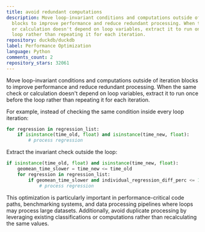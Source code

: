 ```yaml
---
title: avoid redundant computations
description: Move loop-invariant conditions and computations outside of iteration
  blocks to improve performance and reduce redundant processing. When the same check
  or calculation doesn't depend on loop variables, extract it to run once before the
  loop rather than repeating it for each iteration.
repository: duckdb/duckdb
label: Performance Optimization
language: Python
comments_count: 2
repository_stars: 32061
---
```


Move loop-invariant conditions and computations outside of iteration blocks to improve performance and reduce redundant processing. When the same check or calculation doesn't depend on loop variables, extract it to run once before the loop rather than repeating it for each iteration.

For example, instead of checking the same condition inside every loop iteration:

```python
for regression in regression_list:
    if isinstance(time_old, float) and isinstance(time_new, float):
        # process regression
```

Extract the invariant check outside the loop:

```python
if isinstance(time_old, float) and isinstance(time_new, float):
    geomean_time_slower = time_new <= time_old
    for regression in regression_list:
        if geomean_time_slower and individual_regression_diff_perc <= 10.0:
            # process regression
```

This optimization is particularly important in performance-critical code paths, benchmarking systems, and data processing pipelines where loops may process large datasets. Additionally, avoid duplicate processing by leveraging existing classifications or computations rather than recalculating the same values.